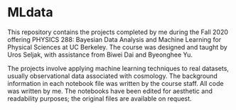# MLdata
This repository contains the projects completed by me during the Fall 2020 offering PHYSICS 288: Bayesian Data Analysis and Machine Learning for Physical Sciences at UC Berkeley. The course was designed and taught by Uros Seljak, with assistance from Biwei Dai and Byeonghee Yu.

The projects involve applying machine learning techniques to real datasets, usually observational data associated with cosmology. The background information in each notebook file was written by the course staff. All code was written by me. The notebooks have been edited for aesthetic and readability purposes; the original files are available on request.
